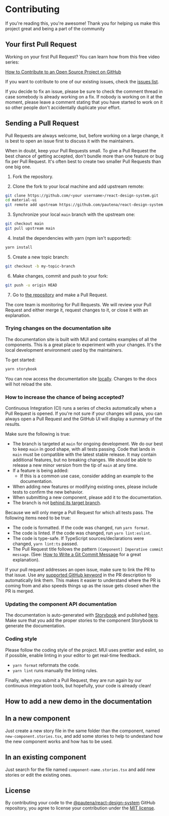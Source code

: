 # Contributing

If you're reading this, you're awesome! Thank you for helping us make this project great and being a part of the community

## Your first Pull Request

Working on your first Pull Request? You can learn how from this free video series:

[How to Contribute to an Open Source Project on GitHub](https://egghead.io/courses/how-to-contribute-to-an-open-source-project-on-github)

If you want to cotribute to one of our existing issues, check the [issues list](https://github.com/pautena/react-design-system/issues).

If you decide to fix an issue, please be sure to check the comment thread in case somebody is already working on a fix. If nobody is working on it at the moment, please leave a comment stating that you have started to work on it so other people don't accidentally duplicate your effort.

## Sending a Pull Request

Pull Requests are always welcome, but, before working on a large change, it is best to open an issue first to discuss it with the maintainers.

When in doubt, keep your Pull Requests small. To give a Pull Request the best chance of getting accepted, don't bundle more than one feature or bug fix per Pull Request. It's often best to create two smaller Pull Requests than one big one.

1. Fork the repository.

2. Clone the fork to your local machine and add upstream remote:

```sh
git clone https://github.com/<your username>/react-design-system.git
cd material-ui
git remote add upstream https://github.com/pautena/react-design-system.git
```

<!-- #default-branch-switch -->

3. Synchronize your local `main` branch with the upstream one:

```sh
git checkout main
git pull upstream main
```

4. Install the dependencies with yarn (npm isn't supported):

```sh
yarn install
```

5. Create a new topic branch:

```sh
git checkout -b my-topic-branch
```

6. Make changes, commit and push to your fork:

```sh
git push -u origin HEAD
```

7. Go to [the repository](https://github.com/pautena/react-design-system) and make a Pull Request.

The core team is monitoring for Pull Requests. We will review your Pull Request and either merge it, request changes to it, or close it with an explanation.

### Trying changes on the documentation site

The documentation site is built with MUI and contains examples of all the components.
This is a great place to experiment with your changes.
It's the local development environment used by the maintainers.

To get started:

```sh
yarn storybook
```

You can now access the documentation site [locally](http://localhost:6006).
Changes to the docs will hot reload the site.

### How to increase the chance of being accepted?

Continuous Integration (CI) runs a series of checks automatically when a Pull Request is opened. If you're not
sure if your changes will pass, you can always open a Pull Request and the GitHub UI will display a summary of
the results.

Make sure the following is true:

<!-- #default-branch-switch -->

- The branch is targeted at `main` for ongoing development. We do our best to keep `main` in good shape, with all tests passing. Code that lands in `main` must be compatible with the latest stable release. It may contain additional features, but no breaking changes. We should be able to release a new minor version from the tip of `main` at any time.
- If a feature is being added:
  - If this is a common use case, consider adding an example to the documentation.
- When adding new features or modifying existing ones, please include tests to confirm the new behavior.
- When submitting a new component, please add it to the documentation.
- The branch is not [behind its target branch](https://github.community/t/branch-10-commits-behind/2403).

Because we will only merge a Pull Request for which all tests pass. The following items need to be true:

- The code is formatted. If the code was changed, run `yarn format`.
- The code is linted. If the code was changed, run `yarn lint:eslint`.
- The code is type-safe. If TypeScript sources/declarations were changed, `yarn lint:ts` passed.
- The Pull Request title follows the pattern `[Component] Imperative commit message`. (See: [How to Write a Git Commit Message](https://chris.beams.io/posts/git-commit/) for a great explanation).

If your pull request addresses an open issue, make sure to link the PR to that issue.
Use any [supported GitHub keyword](https://docs.github.com/en/issues/tracking-your-work-with-issues/linking-a-pull-request-to-an-issue#linking-a-pull-request-to-an-issue-using-a-keyword) in the PR description to automatically link them.
This makes it easier to understand where the PR is coming from and also speeds things up as the issue gets closed when the PR is merged.

### Updating the component API documentation

The documentation is auto-generated with [Storybook](https://storybook.js.org/) and published [here](https://pautena.com/react-design-system/).
Make sure that you add the proper stories to the component Storybook to generate the documentation.

### Coding style

Please follow the coding style of the project. MUI uses prettier and eslint, so if possible, enable linting in your editor to get real-time feedback.

- `yarn format` reformats the code.
- `yarn lint` runs manually the linting rules.

Finally, when you submit a Pull Request, they are run again by our continuous integration tools, but hopefully, your code is already clean!

## How to add a new demo in the documentation

## In a new component

Just create a new story file in the same folder than the component, named `new-component.stories.tsx`, and add some stories to help to undestand how the new component works and how has to be used.

## In an existing component

Just search for the file named `component-name.stories.tsx` and add new stories or edit the existing ones.

## License

By contributing your code to the [@pautena/react-design-system](https://github.com/pautena/react-design-system) GitHub repository, you agree to license your contribution under the [MIT license](/LICENSE).
